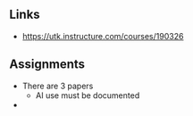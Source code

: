 ## Links
* https://utk.instructure.com/courses/190326
## Assignments
* There are 3 papers
	* AI use must be documented
* 